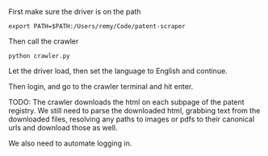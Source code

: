 First make sure the driver is on the path
```
export PATH=$PATH:/Users/remy/Code/patent-scraper
```

Then call the crawler
```
python crawler.py
```

Let the driver load, then set the language to English and continue.

Then login, and go to the crawler terminal and hit enter.

TODO:
The crawler downloads the html on each subpage of the patent registry. We still need to parse the downloaded html, grabbing text from the downloaded files, resolving any paths to images or pdfs to their canonical urls and download those as well.

We also need to automate logging in.
